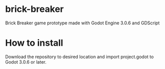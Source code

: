 # brick-breaker
Brick Breaker game prototype made with Godot Engine 3.0.6 and GDScript

# How to install
Download the repository to desired location and import project.godot to Godot 3.0.6 or later.
